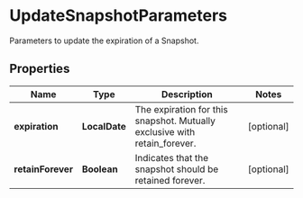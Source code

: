 

# UpdateSnapshotParameters

Parameters to update the expiration of a Snapshot.

## Properties

Name | Type | Description | Notes
------------ | ------------- | ------------- | -------------
**expiration** | **LocalDate** | The expiration for this snapshot. Mutually exclusive with retain_forever. |  [optional]
**retainForever** | **Boolean** | Indicates that the snapshot should be retained forever. |  [optional]



